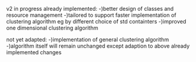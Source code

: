v2 in progress
already implemented:
-)better design of classes and resource management
-)tailored to support faster implementation of clustering algorithm eg by different choice of std containters
-)improved one dimensional clustering algorithm

not yet adapted:
-)implementation of general clustering algorithm
-)algorithm itself will remain unchanged except adaption to above already implemented changes


